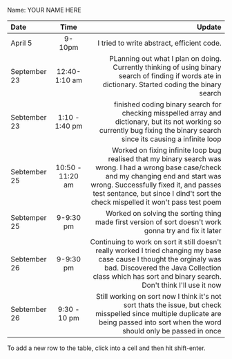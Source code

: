 Name: YOUR NAME HERE

| Date         |       Time       |                                                                                                                                                                                                                                                                   Update |
|:-------------|:----------------:|-------------------------------------------------------------------------------------------------------------------------------------------------------------------------------------------------------------------------------------------------------------------------:|
| April 5      |      9-10pm      |                                                                                                                                                                                                                               I tried to write abstract, efficient code. |
| September 23 |  12:40-1:10  am  |                                                                                                                     PLanning out what I plan on doing. Currently thinking of using binary search of finding if words ate in dictionary. Started coding the binary search |
| Sebtember 23 | 1:10 - 1:40   pm |                                                                                              finished coding binary search for checking misspelled array and dictionary, but its not working so currently bug fixing the binary search since its causing a infinite loop |
| Sebtember 25 | 10:50 - 11:20 am | Worked on fixing infinite loop bug realised that my binary search was wrong. I had a wrong base case/check and my changing end and start was wrong. Successfully fixed it, and passes test sentance, but since I dind't sort the check mispelled it won't pass test poem |
| Sebtemper 25 |    9-9:30 pm     |                                                                                                                                                                   Worked on solving the sorting thing made first version of sort doesn't work gonna try and fix it later |
| Sebtember 26 |    9-9:30 pm     |                                         Continuing to work on sort it still doesn't really worked I tried changing my base case cause I thought the orginaly was bad. Discovered the Java Collection class which has sort and binary search. Don't think I'll use it now |
| Sebtember 26 |   9:30 - 10 pm   |                                                                                    Still working on sort now I think it's not sort thats the issue, but check misspelled since multiple duplicate are being passed into sort when the word should only be passed in once |


To add a new row to the table, click into a cell and then hit shift-enter.
